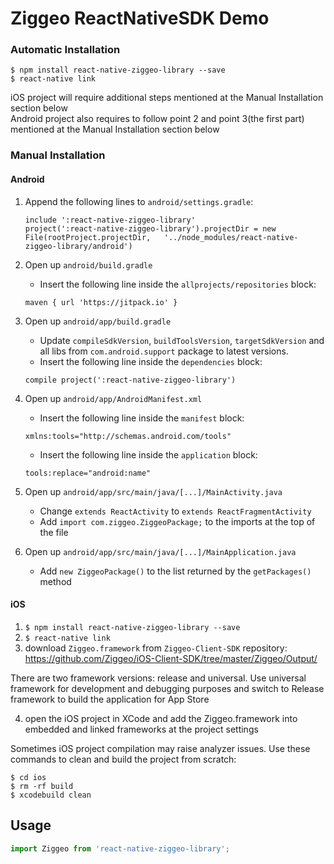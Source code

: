# Ziggeo ReactNativeSDK Demo

### Automatic Installation
```
$ npm install react-native-ziggeo-library --save
$ react-native link
```

iOS project will require additional steps mentioned at the Manual Installation section below  
Android project also requires to follow point 2 and point 3(the first part) mentioned at the Manual Installation section below  

### Manual Installation
#### Android
1. Append the following lines to `android/settings.gradle`:
  	```
  	include ':react-native-ziggeo-library'
  	project(':react-native-ziggeo-library').projectDir = new File(rootProject.projectDir, 	'../node_modules/react-native-ziggeo-library/android')
  	```

2. Open up `android/build.gradle`
	- Insert the following line inside the `allprojects/repositories` block:
	```
	maven { url 'https://jitpack.io' }
	```
  	
3. Open up `android/app/build.gradle`
	- Update `compileSdkVersion`, `buildToolsVersion`, `targetSdkVersion` and all libs from `com.android.support` package to latest versions.
	- Insert the following line inside the `dependencies` block:
	```
	compile project(':react-native-ziggeo-library')
	```

4. Open up `android/app/AndroidManifest.xml` 
	- Insert the following line inside the `manifest` block:
	```
	xmlns:tools="http://schemas.android.com/tools"
	```
	- Insert the following line inside the `application` block:
	```
	tools:replace="android:name"
	```

5. Open up `android/app/src/main/java/[...]/MainActivity.java`
  	- Change `extends ReactActivity` to `extends ReactFragmentActivity`
  	- Add `import com.ziggeo.ZiggeoPackage;` to the imports at the top of the file

6. Open up `android/app/src/main/java/[...]/MainApplication.java`
  	- Add `new ZiggeoPackage()` to the list returned by the `getPackages()` method

#### iOS
1. `$ npm install react-native-ziggeo-library --save`
2. `$ react-native link`
3. download `Ziggeo.framework` from `Ziggeo-Client-SDK` repository: https://github.com/Ziggeo/iOS-Client-SDK/tree/master/Ziggeo/Output/

There are two framework versions: release and universal. Use universal framework for development and debugging purposes and switch to Release framework to build the application for App Store

4. open the iOS project in XCode and add the Ziggeo.framework into embedded and linked frameworks at the project settings

Sometimes iOS project compilation may raise analyzer issues. Use these commands to clean and build the project from scratch:
```
$ cd ios
$ rm -rf build
$ xcodebuild clean
```

## Usage
```javascript
import Ziggeo from 'react-native-ziggeo-library';
```
